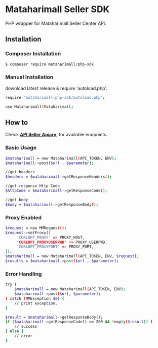 # Mataharimall Seller SDK #

PHP wrapper for Mataharimall Seller Center API.

## Installation ##

### Composer Installation ###

```sh
$ composer require mataharimall/php-sdk
```

### Manual Installation ###
download latest release & require 'autoload.php'.

```sh
require "mataharimall-php-sdk/autoload.php";

use Mataharimall\Mataharimall;
```

## How to ##

Check **[API Seller Apiary](http://docs.apiforseller.apiary.io/)**, for available endpoints.

### Basic Usage ###

```sh
$mataharimall = new Mataharimall(API_TOKEN, ENV);
$mataharimall->post($url , $parameter);

//get headers
$headers = $mataharimall->getResponseHeaders();

//get response Http Code
$httpCode = $mataharimall->getResponseCode();

//get body
$body = $mataharimall->getResponseBody();

```
### Proxy Enabled ###
```sh
$request = new MMRequest();
$request->setProxy([
     'CURLOPT_PROXY' => PROXY_HOST,
     'CURLOPT_PROXYUSERPWD' => PROXY_USERPWD,
     'CURLOPT_PROXYPORT' => PROXY_PORT,
]);
$mataharimall = new Mataharimall(API_TOKEN, ENV, $request);
$results = $mataharimall->post($url , $parameter);
```

### Error Handling ###

```sh
try {
    $mataharimall = new Mataharimall(API_TOKEN, ENV);
    $mataharimall->post($url, $parameter);
} catch (MMException $e) {
    // print exception.
}

$result = $mataharimall->getResponseBody();
if ($mataharimall->getResponseCode() == 200 && !empty($result)) {
    // success
} else {
    // error
}
```


